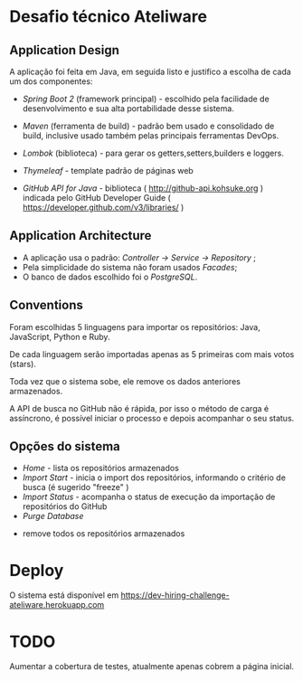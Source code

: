 
# Desafio técnico Ateliware

## Application Design

  A aplicação foi feita em Java, em seguida listo e justifico a escolha de cada um 
  dos componentes:  

* _Spring Boot 2_ (framework principal) - escolhido pela facilidade de desenvolvimento 
  e sua alta portabilidade desse sistema.  
  
* _Maven_ (ferramenta de build) - padrão bem usado e consolidado de build, inclusive 
  usado também pelas principais ferramentas DevOps.
  
* _Lombok_ (biblioteca) - para gerar os getters,setters,builders e loggers.

* _Thymeleaf_ - template padrão de páginas web

* _GitHub API for Java_ - biblioteca ( http://github-api.kohsuke.org ) indicada pelo GitHub Developer Guide ( https://developer.github.com/v3/libraries/ )

## Application Architecture

* A aplicação usa o padrão: _Controller -> Service -> Repository_ ;
* Pela simplicidade do sistema não foram usados _Facades_;
* O banco de dados escolhido foi o _PostgreSQL_.

## Conventions

Foram escolhidas 5 linguagens para importar os repositórios: Java, JavaScript, Python e Ruby.

De cada linguagem serão importadas apenas as 5 primeiras com mais votos (stars).

Toda vez que o sistema sobe, ele remove os dados anteriores armazenados. 

A API de busca no GitHub não é rápida, por isso o método de carga é assíncrono, 
é possível iniciar o processo e depois acompanhar o seu status. 

## Opções do sistema

* _Home_ - lista os repositórios armazenados 
* _Import Start_ - inicia o import dos repositórios, informando o critério de busca (é sugerido "freeze" )
* _Import Status_ - acompanha o status de execução da importação de repositórios do GitHub
* _Purge Database_
 - remove todos os repositórios armazenados 

# Deploy

O sistema está disponível em https://dev-hiring-challenge-ateliware.herokuapp.com

# TODO

Aumentar a cobertura de testes, atualmente apenas cobrem a página inicial.
